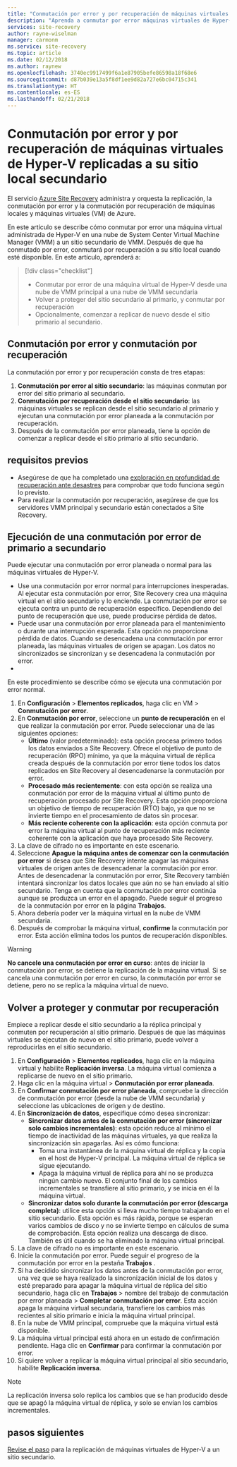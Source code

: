 ```yaml
---
title: "Conmutación por error y por recuperación de máquinas virtuales de Hyper-V replicadas a un centro de datos secundario con Site Recovery | Microsoft Docs"
description: "Aprenda a conmutar por error máquinas virtuales de Hyper-V a su sitio local secundario y a conmutar por recuperación al sitio primario, con Azure Site Recovery."
services: site-recovery
author: rayne-wiselman
manager: carmonm
ms.service: site-recovery
ms.topic: article
ms.date: 02/12/2018
ms.author: raynew
ms.openlocfilehash: 3740ec9917499f6a1e87905befe86598a18f68e6
ms.sourcegitcommit: d87b039e13a5f8df1ee9d82a727e6bc04715c341
ms.translationtype: HT
ms.contentlocale: es-ES
ms.lasthandoff: 02/21/2018
---
```

# <a name="fail-over-and-fail-back-hyper-v-vms-replicated-to-your-secondary-on-premises-site"></a>Conmutación por error y por recuperación de máquinas virtuales de Hyper-V replicadas a su sitio local secundario

El servicio [Azure Site Recovery](site-recovery-overview.md) administra y orquesta la replicación, la conmutación por error y la conmutación por recuperación de máquinas locales y máquinas virtuales (VM) de Azure.

En este artículo se describe cómo conmutar por error una máquina virtual administrada de Hyper-V en una nube de System Center Virtual Machine Manager (VMM) a un sitio secundario de VMM. Después de que ha conmutado por error, conmutará por recuperación a su sitio local cuando esté disponible. En este artículo, aprenderá a:

> [!div class="checklist"]
> * Conmutar por error de una máquina virtual de Hyper-V desde una nube de VMM principal a una nube de VMM secundaria
> * Volver a proteger del sitio secundario al primario, y conmutar por recuperación
> * Opcionalmente, comenzar a replicar de nuevo desde el sitio primario al secundario.

## <a name="failover-and-failback"></a>Conmutación por error y conmutación por recuperación

La conmutación por error y por recuperación consta de tres etapas:

1. **Conmutación por error al sitio secundario**: las máquinas conmutan por error del sitio primario al secundario.
2. **Conmutación por recuperación desde el sitio secundario**: las máquinas virtuales se replican desde el sitio secundario al primario y ejecutan una conmutación por error planeada a la conmutación por recuperación.
3. Después de la conmutación por error planeada, tiene la opción de comenzar a replicar desde el sitio primario al sitio secundario.


## <a name="prerequisites"></a>requisitos previos

- Asegúrese de que ha completado una [exploración en profundidad de recuperación ante desastres](hyper-v-vmm-test-failover.md) para comprobar que todo funciona según lo previsto.
- Para realizar la conmutación por recuperación, asegúrese de que los servidores VMM principal y secundario están conectados a Site Recovery.



## <a name="run-a-failover-from-primary-to-secondary"></a>Ejecución de una conmutación por error de primario a secundario

Puede ejecutar una conmutación por error planeada o normal para las máquinas virtuales de Hyper-V.

- Use una conmutación por error normal para interrupciones inesperadas. Al ejecutar esta conmutación por error, Site Recovery crea una máquina virtual en el sitio secundario y lo enciende. La conmutación por error se ejecuta contra un punto de recuperación específico. Dependiendo del punto de recuperación que use, puede producirse pérdida de datos.
- Puede usar una conmutación por error planeada para el mantenimiento o durante una interrupción esperada. Esta opción no proporciona pérdida de datos. Cuando se desencadena una conmutación por error planeada, las máquinas virtuales de origen se apagan. Los datos no sincronizados se sincronizan y se desencadena la conmutación por error. 
- 
En este procedimiento se describe cómo se ejecuta una conmutación por error normal.


1. En **Configuración** > **Elementos replicados**, haga clic en VM > **Conmutación por error**.
2. En **Conmutación por error**, seleccione un **punto de recuperación** en el que realizar la conmutación por error. Puede seleccionar una de las siguientes opciones:
    - **Último** (valor predeterminado): esta opción procesa primero todos los datos enviados a Site Recovery. Ofrece el objetivo de punto de recuperación (RPO) mínimo, ya que la máquina virtual de réplica creada después de la conmutación por error tiene todos los datos replicados en Site Recovery al desencadenarse la conmutación por error.
    - **Procesado más recientemente**: con esta opción se realiza una conmutación por error de la máquina virtual al último punto de recuperación procesado por Site Recovery. Esta opción proporciona un objetivo de tiempo de recuperación (RTO) bajo, ya que no se invierte tiempo en el procesamiento de datos sin procesar.
    - **Más reciente coherente con la aplicación**: esta opción conmuta por error la máquina virtual al punto de recuperación más reciente coherente con la aplicación que haya procesado Site Recovery. 
3. La clave de cifrado no es importante en este escenario.
4. Seleccione **Apague la máquina antes de comenzar con la conmutación por error** si desea que Site Recovery intente apagar las máquinas virtuales de origen antes de desencadenar la conmutación por error. Antes de desencadenar la conmutación por error, Site Recovery también intentará sincronizar los datos locales que aún no se han enviado al sitio secundario. Tenga en cuenta que la conmutación por error continúa aunque se produzca un error en el apagado. Puede seguir el progreso de la conmutación por error en la página **Trabajos**.
5. Ahora debería poder ver la máquina virtual en la nube de VMM secundaria.
6. Después de comprobar la máquina virtual, **confirme** la conmutación por error. Esta acción elimina todos los puntos de recuperación disponibles.

> [!WARNING]
> **No cancele una conmutación por error en curso**: antes de iniciar la conmutación por error, se detiene la replicación de la máquina virtual. Si se cancela una conmutación por error en curso, la conmutación por error se detiene, pero no se replica la máquina virtual de nuevo.  


## <a name="reprotect-and-fail-back"></a>Volver a proteger y conmutar por recuperación

Empiece a replicar desde el sitio secundario a la réplica principal y conmuten por recuperación al sitio primario. Después de que las máquinas virtuales se ejecutan de nuevo en el sitio primario, puede volver a reproducirlas en el sitio secundario.  

1. En **Configuración** > **Elementos replicados**, haga clic en la máquina virtual y habilite **Replicación inversa**. La máquina virtual comienza a replicarse de nuevo en el sitio primario.
2. Haga clic en la máquina virtual > **Conmutación por error planeada**.
3. En **Confirmar conmutación por error planeada**, compruebe la dirección de conmutación por error (desde la nube de VMM secundaria) y seleccione las ubicaciones de origen y de destino. 
4. En **Sincronización de datos**, especifique cómo desea sincronizar:
    - **Sincronizar datos antes de la conmutación por error (sincronizar solo cambios incrementales)**: esta opción reduce al mínimo el tiempo de inactividad de las máquinas virtuales, ya que realiza la sincronización sin apagarlas. Así es cómo funciona:
        - Toma una instantánea de la máquina virtual de réplica y la copia en el host de Hyper-V principal. La máquina virtual de réplica se sigue ejecutando.
        - Apaga la máquina virtual de réplica para ahí no se produzca ningún cambio nuevo. El conjunto final de los cambios incrementales se transfiere al sitio primario, y se inicia en él la máquina virtual.
    - **Sincronizar datos solo durante la conmutación por error (descarga completa)**: utilice esta opción si lleva mucho tiempo trabajando en el sitio secundario. Esta opción es más rápida, porque se esperan varios cambios de disco y no se invierte tiempo en cálculos de suma de comprobación. Esta opción realiza una descarga de disco. También es útil cuando se ha eliminado la máquina virtual principal.
5. La clave de cifrado no es importante en este escenario.
6. Inicie la conmutación por error. Puede seguir el progreso de la conmutación por error en la pestaña **Trabajos** .
7. Si ha decidido sincronizar los datos antes de la conmutación por error, una vez que se haya realizado la sincronización inicial de los datos y esté preparado para apagar la máquina virtual de réplica del sitio secundario, haga clic en **Trabajos** > nombre del trabajo de conmutación por error planeada > **Completar conmutación por error**. Esta acción apaga la máquina virtual secundaria, transfiere los cambios más recientes al sitio primario e inicia la máquina virtual principal.
8. En la nube de VMM principal, compruebe que la máquina virtual está disponible.
9. La máquina virtual principal está ahora en un estado de confirmación pendiente. Haga clic en **Confirmar** para confirmar la conmutación por error.
10. Si quiere volver a replicar la máquina virtual principal al sitio secundario, habilite **Replicación inversa**.


> [!NOTE]
> La replicación inversa solo replica los cambios que se han producido desde que se apagó la máquina virtual de réplica, y solo se envían los cambios incrementales.

## <a name="next-steps"></a>pasos siguientes
[Revise el paso](hyper-v-vmm-disaster-recovery.md) para la replicación de máquinas virtuales de Hyper-V a un sitio secundario.
